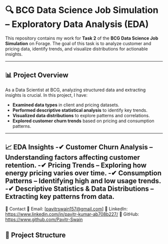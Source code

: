 # 🔍 BCG Data Science Job Simulation – Exploratory Data Analysis (EDA)

This repository contains my work for **Task 2** of the **BCG Data Science Job Simulation** on Forage. The goal of this task is to analyze customer and pricing data, identify trends, and visualize distributions for actionable insights.

---

## 📊 **Project Overview**
As a Data Scientist at BCG, analyzing structured data and extracting insights is crucial. In this project, I have:
- **Examined data types** in client and pricing datasets.
- **Performed descriptive statistical analysis** to identify key trends.
- **Visualized data distributions** to explore patterns and correlations.
- **Explored customer churn trends** based on pricing and consumption patterns.

---
📈 EDA Insights
-✔ Customer Churn Analysis – Understanding factors affecting customer retention.
-✔ Pricing Trends – Exploring how energy pricing varies over time.
-✔ Consumption Patterns – Identifying high and low usage trends.
-✔ Descriptive Statistics & Data Distributions – Extracting key patterns from data.
---
📩 Contact
📧 Email: [pavitrswain157@gmail.com]
🔗 LinkedIn: https://www.linkedin.com/in/pavitr-kumar-ab708b227/
📂 GitHub: https://www.github.com/Pavitr-Swain
## 📂 **Project Structure**
